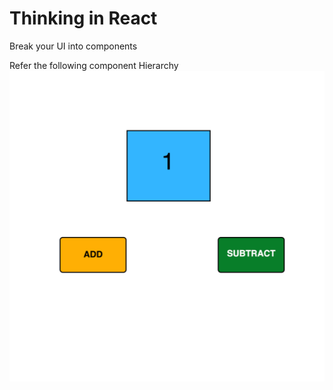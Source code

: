 # Thinking in React

Break your UI into components

Refer the following component Hierarchy
![Image](https://github.com/CodeAcademyBKK2017/stateprops/raw/master/demo.png)
